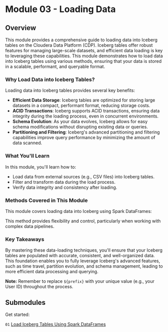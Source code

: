 # Module 03 - Loading Data

## Overview

This module provides a comprehensive guide to loading data into Iceberg tables on the Cloudera Data Platform (CDP). Iceberg tables offer robust features for managing large-scale datasets, and efficient data loading is key to leveraging these capabilities. This module demonstrates how to load data into Iceberg tables using various methods, ensuring that your data is stored in a scalable, performant, and queryable format.

### Why Load Data into Iceberg Tables?

Loading data into Iceberg tables provides several key benefits:

- **Efficient Data Storage**: Iceberg tables are optimized for storing large datasets in a compact, performant format, reducing storage costs.
- **ACID Transactions**: Iceberg supports ACID transactions, ensuring data integrity during the loading process, even in concurrent environments.
- **Schema Evolution**: As your data evolves, Iceberg allows for easy schema modifications without disrupting existing data or queries.
- **Partitioning and Filtering**: Iceberg's advanced partitioning and filtering capabilities improve query performance by minimizing the amount of data scanned.

### What You'll Learn

In this module, you'll learn how to:

- Load data from external sources (e.g., CSV files) into Iceberg tables.
- Filter and transform data during the load process.
- Verify data integrity and consistency after loading.

### Methods Covered in This Module

This module covers loading data into Iceberg using Spark DataFrames:

This method provides flexibility and control, particularly when working with complex data pipelines.

### Key Takeaways

By mastering these data-loading techniques, you'll ensure that your Iceberg tables are populated with accurate, consistent, and well-organized data. This foundation enables you to fully leverage Iceberg's advanced features, such as time travel, partition evolution, and schema management, leading to more efficient data processing and querying.

**Note:** Remember to replace `${prefix}` with your unique value (e.g., your User ID) throughout the process.

## Submodules

Get started:

`01` [Load Iceberg Tables Using Spark DataFrames](load_iceberg_tbl_SparkDF.md)
